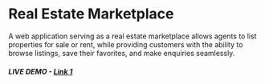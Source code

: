 # Real Estate Marketplace

A web application serving as a real estate marketplace allows agents to list properties for sale or rent, while providing customers with the ability to browse listings, save their favorites, and make enquiries seamlessly.

##### LIVE DEMO - [Link 1](http://realist.us.to)
